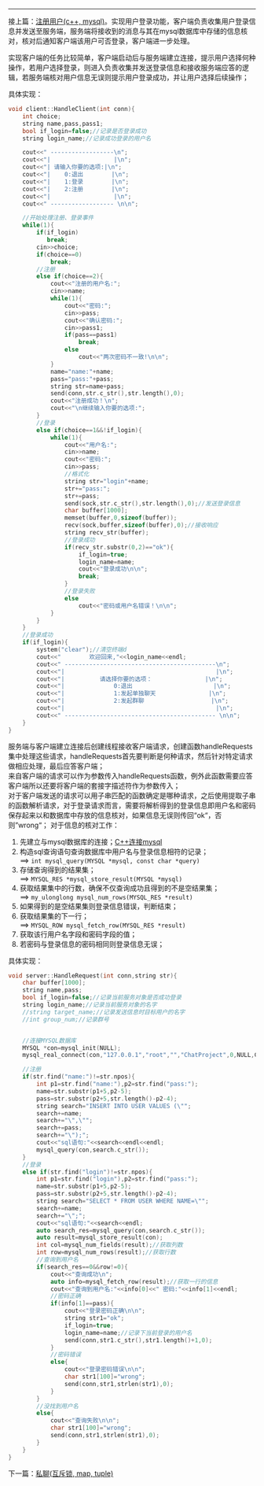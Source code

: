 ---  

接上篇：[注册用户(c++, mysql)](/myblogs/注册用户(c++,-mysql))。实现用户登录功能，客户端负责收集用户登录信息并发送至服务端，服务端将接收到的消息与其在mysql数据库中存储的信息核对，核对后通知客户端该用户可否登录，客户端进一步处理。

实现客户端的任务比较简单，客户端启动后与服务端建立连接，提示用户选择何种操作，若用户选择登录，则进入负责收集并发送登录信息和接收服务端应答的逻辑，若服务端核对用户信息无误则提示用户登录成功，并让用户选择后续操作；  

具体实现：
```c++
void client::HandleClient(int conn){
    int choice;
    string name,pass,pass1;
    bool if_login=false;//记录是否登录成功
    string login_name;//记录成功登录的用户名

    cout<<" ------------------\n";
    cout<<"|                  |\n";
    cout<<"| 请输入你要的选项:|\n";
    cout<<"|    0:退出        |\n";
    cout<<"|    1:登录        |\n";
    cout<<"|    2:注册        |\n";
    cout<<"|                  |\n";
    cout<<" ------------------ \n\n";

    //开始处理注册、登录事件
    while(1){
        if(if_login)
           break;
        cin>>choice;
        if(choice==0)
            break;
        //注册
        else if(choice==2){
            cout<<"注册的用户名:";
            cin>>name;
            while(1){
                cout<<"密码:";
                cin>>pass;
                cout<<"确认密码:";
                cin>>pass1;
                if(pass==pass1)
                    break;
                else
                    cout<<"两次密码不一致!\n\n";
            }
            name="name:"+name;
            pass="pass:"+pass;
            string str=name+pass;
            send(conn,str.c_str(),str.length(),0);
            cout<<"注册成功！\n";
            cout<<"\n继续输入你要的选项:";
        }
        //登录
        else if(choice==1&&!if_login){
            while(1){
                cout<<"用户名:";
                cin>>name;
                cout<<"密码:";
                cin>>pass;
                //格式化
                string str="login"+name;
                str+="pass:";
                str+=pass;
                send(sock,str.c_str(),str.length(),0);//发送登录信息
                char buffer[1000];
                memset(buffer,0,sizeof(buffer));
                recv(sock,buffer,sizeof(buffer),0);//接收响应
                string recv_str(buffer);
                //登录成功
                if(recv_str.substr(0,2)=="ok"){
                    if_login=true;
                    login_name=name;
                    cout<<"登录成功\n\n";
                    break;
                }
                //登录失败
                else
                    cout<<"密码或用户名错误！\n\n";
            }
        }
    }
    //登录成功
    if(if_login){
        system("clear");//清空终端d
        cout<<"        欢迎回来,"<<login_name<<endl;
        cout<<" -------------------------------------------\n";
        cout<<"|                                           |\n";
        cout<<"|          请选择你要的选项：               |\n";
        cout<<"|              0:退出                       |\n";
        cout<<"|              1:发起单独聊天               |\n";
        cout<<"|              2:发起群聊                   |\n";
        cout<<"|                                           |\n";
        cout<<" ------------------------------------------- \n\n";
    }
}
```

服务端与客户端建立连接后创建线程接收客户端请求，创建函数handleRequests集中处理这些请求，handleRequests首先要判断是何种请求，然后针对特定请求做相应处理，最后应答客户端；  
来自客户端的请求可以作为参数传入handleRequests函数，例外此函数需要应答客户端所以还要将客户端的套接字描述符作为参数传入；  
对于客户端发送的请求可以用子串匹配的函数确定是哪种请求，之后使用提取子串的函数解析请求，对于登录请求而言，需要将解析得到的登录信息即用户名和密码保存起来以和数据库中存放的信息核对，如果信息无误则传回“ok“，否则”wrong“；
对于信息的核对工作：
1. 先建立与mysql数据库的连接；[C++连接mysql](/C++连接mysql)
2. 构造sql查询语句查询数据库中用户名与登录信息相符的记录；   
   ==> `int mysql_query(MYSQL *mysql, const char *query)`
3. 存储查询得到的结果集；  
   ==> `MYSQL_RES *mysql_store_result(MYSQL *mysql)`
4. 获取结果集中的行数，确保不仅查询成功且得到的不是空结果集；  
   ==> `my_ulonglong mysql_num_rows(MYSQL_RES *result)`
5. 如果得到的是空结果集则登录信息错误，判断结束；
6. 获取结果集的下一行；  
   ==> `MYSQL_ROW mysql_fetch_row(MYSQL_RES *result)`
7. 获取该行用户名字段和密码字段的值；
8. 若密码与登录信息的密码相同则登录信息无误；

具体实现：
```c++
void server::HandleRequest(int conn,string str){
    char buffer[1000];
    string name,pass;
    bool if_login=false;//记录当前服务对象是否成功登录
    string login_name;//记录当前服务对象的名字
    //string target_name;//记录发送信息时目标用户的名字
    //int group_num;//记录群号


    //连接MYSQL数据库
    MYSQL *con=mysql_init(NULL);
    mysql_real_connect(con,"127.0.0.1","root","","ChatProject",0,NULL,CLIENT_MULTI_STATEMENTS);

    //注册
    if(str.find("name:")!=str.npos){
        int p1=str.find("name:"),p2=str.find("pass:");
        name=str.substr(p1+5,p2-5);
        pass=str.substr(p2+5,str.length()-p2-4);
        string search="INSERT INTO USER VALUES (\"";
        search+=name;
        search+="\",\"";
        search+=pass;
        search+="\");";
        cout<<"sql语句:"<<search<<endl<<endl;
        mysql_query(con,search.c_str());
    }
    //登录
    else if(str.find("login")!=str.npos){
        int p1=str.find("login"),p2=str.find("pass:");
        name=str.substr(p1+5,p2-5);
        pass=str.substr(p2+5,str.length()-p2-4);
        string search="SELECT * FROM USER WHERE NAME=\"";
        search+=name;
        search+="\";";
        cout<<"sql语句:"<<search<<endl;
        auto search_res=mysql_query(con,search.c_str());
        auto result=mysql_store_result(con);
        int col=mysql_num_fields(result);//获取列数
        int row=mysql_num_rows(result);//获取行数
        //查询到用户名
        if(search_res==0&&row!=0){
            cout<<"查询成功\n";
            auto info=mysql_fetch_row(result);//获取一行的信息
            cout<<"查询到用户名:"<<info[0]<<" 密码:"<<info[1]<<endl;
            //密码正确
            if(info[1]==pass){
                cout<<"登录密码正确\n\n";
                string str1="ok";
                if_login=true;
                login_name=name;//记录下当前登录的用户名
                send(conn,str1.c_str(),str1.length()+1,0);
            }
            //密码错误
            else{
                cout<<"登录密码错误\n\n";
                char str1[100]="wrong";
                send(conn,str1,strlen(str1),0);
            }
        }
        //没找到用户名
        else{
            cout<<"查询失败\n\n";
            char str1[100]="wrong";
            send(conn,str1,strlen(str1),0);
        }
    }
}
```
下一篇：[私聊(互斥锁, map, tuple)](/myblogs/私聊(互斥锁,-map,-tuple))










